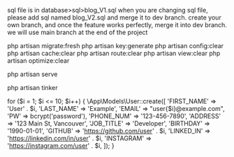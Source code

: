 sql file is in database>sql>blog_V1.sql
when you are changing sql file, please add sql named blog_V2.sql and merge it to dev branch.
create your own branch, and once the feature works perfectly, merge it into dev branch. 
we will use main branch at the end of the project


php artisan migrate:fresh
php artisan key:generate
php artisan config:clear
php artisan cache:clear
php artisan route:clear
php artisan view:clear
php artisan optimize:clear

php artisan serve

php artisan tinker

for ($i = 1; $i <= 10; $i++) {
\App\Models\User::create([
'FIRST_NAME' => 'User' . $i,
'LAST_NAME' => 'Example',
'EMAIL' => "user{$i}@example.com",
'PW' => bcrypt('password'),
'PHONE_NUM' => '123-456-7890',
'ADDRESS' => '123 Main St, Vancouver',
'JOB_TITLE' => 'Developer',
'BIRTHDAY' => '1990-01-01',
'GITHUB' => 'https://github.com/user' . $i,
'LINKED_IN' => 'https://linkedin.com/in/user' . $i,
'INSTAGRAM' => 'https://instagram.com/user' . $i,
]);
}
